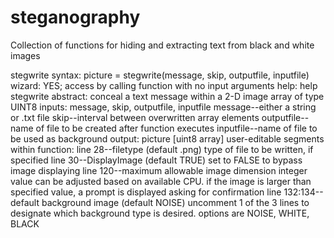 # steganography
Collection of functions for hiding and extracting text from black and white images

stegwrite
syntax:   picture = stegwrite(message, skip, outputfile, inputfile)
wizard:   YES; access by calling function with no input arguments
help:     help stegwrite
  abstract: conceal a text message within a 2-D image array of type UINT8
    inputs: message, skip, outputfile, inputfile
      message--either a string or .txt file
      skip--interval between overwritten array elements
      outputfile--name of file to be created after function executes
      inputfile--name of file to be used as background
    output: picture [uint8 array]
  user-editable segments within function:
    line 28--filetype (default .png)
      type of file to be written, if specified
    line 30--DisplayImage (default TRUE)
      set to FALSE to bypass image displaying
    line 120--maximum allowable image dimension
      integer value can be adjusted based on available CPU.
      if the image is larger than specified value, a prompt is displayed asking for confirmation
    line 132:134--default background image (default NOISE)
      uncomment 1 of the 3 lines to designate which background type is desired.
      options are NOISE, WHITE, BLACK




